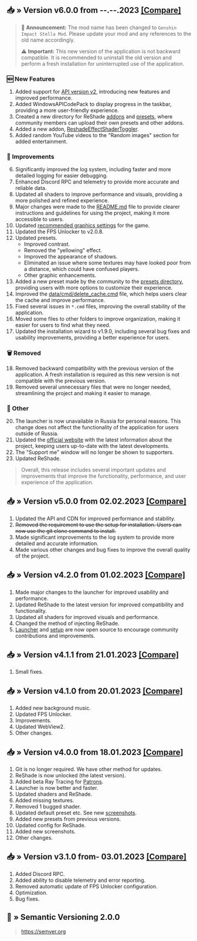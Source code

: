 ## 📥 » Version v6.0.0 from --.--.2023 [[Compare]](https://github.com/sefinek24/Genshin-Impact-ReShade/compare/v5.0.0...v6.0.0)
> 🎉 **Announcement:** The mod name has been changed to `Genshin Impact Stella Mod`. Please update your mod and any references to the old name accordingly.
> 
> ⚠️ **Important:** This new version of the application is not backward compatible. It is recommended to uninstall the old version and perform a fresh installation for uninterrupted use of the application.

### 🆕 New Features
1. Added support for [API version v2](https://api.sefinek.net/docs/v2), introducing new features and improved performance.
2. Added WindowsAPICodePack to display progress in the taskbar, providing a more user-friendly experience.
3. Created a new directory for ReShade [addons](data/reshade/addons) and [presets](data/presets/Made%20by%20community), where community members can upload their own presets and other addons.
4. Added a new addon, [ReshadeEffectShaderToggler](data/reshade/addons/ReshadeEffectShaderToggler.addon).
5. Added random YouTube videos to the "Random images" section for added entertainment.

### 🔑 Improvements
6. Significantly improved the log system, including faster and more detailed logging for easier debugging.
7. Enhanced Discord RPC and telemetry to provide more accurate and reliable data.
8. Updated all shaders to improve performance and visuals, providing a more polished and refined experience.
9. Major changes were made to the [README.md](README.md) file to provide clearer instructions and guidelines for using the project, making it more accessible to users.
10. Updated [recommended graphics settings](https://github.com/sefinek24/Genshin-Impact-ReShade#settings-for-game) for the game.
11. Updated the FPS Unlocker to v2.0.8.
11. Updated presets.
    - Improved contrast.
    - Removed the "yellowing" effect.
    - Improved the appearance of shadows.
    - Eliminated an issue where some textures may have looked poor from a distance, which could have confused players.
    - Other graphic enhancements.
13. Added a new preset made by the community to the [presets directory](data/presets/Made%20by%20community), providing users with more options to customize their experience.
14. Improved the [data/cmd/delete_cache.cmd](data/cmd/delete_cache.cmd) file, which helps users clear the cache and improve performance.
15. Fixed several issues in `*.cmd` files, improving the overall stability of the application.
16. Moved some files to other folders to improve organization, making it easier for users to find what they need.
17. Updated the installation wizard to v1.9.0, including several bug fixes and usability improvements, providing a better experience for users.

### 🗑️ Removed
18. Removed backward compatibility with the previous version of the application. A fresh installation is required as this new version is not compatible with the previous version.
19. Removed several unnecessary files that were no longer needed, streamlining the project and making it easier to manage.

### 🌠 Other
20. The launcher is now unavailable in Russia for personal reasons. This change does not affect the functionality of the application for users outside of Russia.
21. Updated the [official website](https://sefinek.net) with the latest information about the project, keeping users up-to-date with the latest developments.
22. The "Support me" window will no longer be shown to supporters.
23. Updated ReShade.

> Overall, this release includes several important updates and improvements that improve the functionality, performance, and user experience of the application.

## 📥 » Version v5.0.0 from 02.02.2023 [[Compare]](https://github.com/sefinek24/Genshin-Impact-ReShade/compare/v4.2.0...v5.0.0)
1. Updated the API and CDN for improved performance and stability.
2. ~~Removed the requirement to use the setup for installation. Users can now use the git clone command to install.~~
3. Made significant improvements to the log system to provide more detailed and accurate information.
4. Made various other changes and bug fixes to improve the overall quality of the project.

## 📥 » Version v4.2.0 from 01.02.2023 [[Compare]](https://github.com/sefinek24/Genshin-Impact-ReShade/compare/v4.1.1...v4.2.0)
1. Made major changes to the launcher for improved usability and performance.
2. Updated ReShade to the latest version for improved compatibility and functionality.
3. Updated all shaders for improved visuals and performance.
4. Changed the method of injecting ReShade.
5. [Launcher](https://github.com/sefinek24/genshin-mod-launcher) and [setup](https://github.com/sefinek24/genshin-mod-setup) are now open source to encourage community contributions and improvements.

## 📥 » Version v4.1.1 from 21.01.2023 [[Compare]](https://github.com/sefinek24/Genshin-Impact-ReShade/compare/v4.1.0...v4.1.1)
1. Small fixes.

## 📥 » Version v4.1.0 from 20.01.2023 [[Compare]](https://github.com/sefinek24/Genshin-Impact-ReShade/compare/v4.0.0...v4.1.0)
1. Added new background music.
2. Updated FPS Unlocker.
3. Improvements.
4. Updated WebView2.
5. Other changes.

## 📥 » Version v4.0.0 from 18.01.2023 [[Compare]](https://github.com/sefinek24/Genshin-Impact-ReShade/compare/v3.1.0...v4.0.0)
1. Git is no longer required. We have other method for updates.
2. ReShade is now unlocked (the latest version).
3. Added beta Ray Tracing for [Patrons](https://www.patreon.com/sefinek).
4. Launcher is now better and faster.
5. Updated shaders and ReShade.
6. Added missing textures.
7. Removed 1 bugged shader.
8. Updated default preset etc. See new [screenshots](https://sefinek.net/genshin-impact-reshade/gallery/v4.0.0).
9. Added new presets from previous versions.
10. Updated config for ReShade.
11. Added new screenshots.
12. Other changes.

## 📥 » Version v3.1.0 from- 03.01.2023 [[Compare]](https://github.com/sefinek24/Genshin-Impact-ReShade/compare/v3.0.1...v3.1.0)
1. Added Discord RPC.
2. Added ability to disable telemetry and error reporting.
3. Removed automatic update of FPS Unlocker configuration.
4. Optimization.
5. Bug fixes.

## 📝 » Semantic Versioning 2.0.0
> https://semver.org